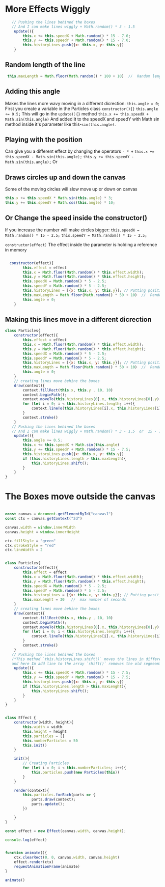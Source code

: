 
# More Effects Wiggly
```js
   // Pushing the lines behined the boxes 
   // And I can make lines wiggly + Math.random() * 3 - 1.5
    update(){
        this.x += this.speedX + Math.random() * 15 - 7.0;
        this.y += this.speedY + Math.random() * 15 - 7.0;
        this.historyLines.push({x: this.x, y: this.y})
    }
```


## Random length of the line
```js
 this.maxLength = Math.floor(Math.random() * 100 + 10)  //  Random length of the line
```


## Adding this angle
Makes the lines more wavy moving in a different dicrection: 
`this.angle = 0;` First you create a variable in the Particles class `constructor(){}`
`this.angle += 0.5;` This will go in the `update(){}` method 
`this.x += this.speedX + Math.sin(this.angle)` And added it to the speedX and speedY with Math sin method inside it's parameter like this-`sin(this.angle)`.

## Playing with the position
Can give you a different effect by changing the operators `- * +` 
`this.x += this.speedX - Math.sin(this.angle);`
`this.y += this.speedY - Math.sin(this.angle);` Or 

## Draws circles up and down the canvas
Some of the moving circles will slow move up or down on canvas 
```js
this.x += this.speedX * Math.sin(this.angle) * 3;
this.y += this.speedY + Math.cos(this.angle) * 10;
```

## Or Change the speed inside the constructor()
If you increase the number will make circles bigger:
`this.speedX = Math.random() * 15 - 2.5;`
`this.speedY = Math.random() * 15 - 2.5;`
 
`constructor(effect)` The effect inside the parameter is holding a reference in memory
```js

  constructor(effect){
        this.effect = effect
        this.x = Math.floor(Math.random() * this.effect.width);
        this.y = Math.floor(Math.random() * this.effect.height);
        this.speedX = Math.random() * 5 - 2.5;
        this.speedY = Math.random() * 5 - 2.5;
        this.historyLines = [{x: this.x, y: this.y}]; // Putting positions on the lines
        this.maxLength = Math.floor(Math.random() * 50 + 10)  //  Random length of the line
        this.angle = 0;
    }
```


## Making this lines move in a different dicrection
```js
class Particles{
    constructor(effect){
        this.effect = effect
        this.x = Math.floor(Math.random() * this.effect.width);
        this.y = Math.floor(Math.random() * this.effect.height);
        this.speedX = Math.random() * 5 - 2.5;
        this.speedY = Math.random() * 5 - 2.5;
        this.historyLines = [{x: this.x, y: this.y}]; // Putting positions on the lines
        this.maxLength = Math.floor(Math.random() * 50 + 10)  //  Random length of the line
        this.angle = 0;
    }
    // creating lines move behine the boxes
    draw(context){ 
        context.fillRect(this.x, this.y , 10, 10)
        context.beginPath(); 
        context.moveTo(this.historyLines[0].x, this.historyLines[0].y);
        for (let i = 0; i < this.historyLines.length; i++){
            context.lineTo(this.historyLines[i].x, this.historyLines[i].y)
        }
        context.stroke()
    }
   // Pushing the lines behined the boxes 
   // And I can make lines wiggly + Math.random() * 3 - 1.5  or  15 - 7.5;
    update(){
        this.angle += 0.5;
        this.x += this.speedX + Math.sin(this.angle) 
        this.y += this.speedY + Math.random() * 15 - 7.5;
        this.historyLines.push({x: this.x, y: this.y})
        if (this.historyLines.length > this.maxLength){
            this.historyLines.shift();
        }
    }
}

```


# The Boxes move outside the canvas 
```js

const canvas = document.getElementById("canvas1")
const ctx = canvas.getContext("2d")

canvas.width = window.innerWidth
canvas.height = window.innerHeight

ctx.fillStyle = "green"
ctx.strokeStyle = "red"
ctx.lineWidth = 2


class Particles{
    constructor(effect){
        this.effect = effect
        this.x = Math.floor(Math.random() * this.effect.width);
        this.y = Math.floor(Math.random() * this.effect.height);
        this.speedX = Math.random() * 5 - 2.5;
        this.speedY = Math.random() * 5 - 2.5;
        this.historyLines = [{x: this.x, y: this.y}]; // Putting positions on the lines
        this.maxLenght = 30   //  max number of seconds
    }
    // creating lines move behine the boxes
    draw(context){
        context.fillRect(this.x, this.y , 10, 10)
        context.beginPath(); 
        context.moveTo(this.historyLines[0].x, this.historyLines[0].y);
        for (let i = 0; i < this.historyLines.length; i++){
            context.lineTo(this.historyLines[i].x, this.historyLines[i].y)
        }
        context.stroke()
    }
   // Pushing the lines behined the boxes 
   /*This method `this.historyLines.shift()` moves the lines in different patterns, 
   and here Im add line to the array `shift()` removes the old segmeant. */ 
    update(){
        this.x += this.speedX + Math.random() * 15 - 7.5;
        this.y += this.speedY + Math.random() * 15 - 7.5;
        this.historyLines.push({x: this.x, y: this.y})
        if (this.historyLines.length > this.maxLenght){
            this.historyLines.shift();
        }
    }
}


class Effect {
    constructor(width, height){
        this.width = width
        this.height = height
        this.particles = []
        this.numberParticles = 50
        this.init()
    }

    init(){
        // Creating Particles 
        for (let i = 0; i < this.numberParticles; i++){
            this.particles.push(new Particles(this))
        }
    }

    render(context){
        this.particles.forEach(parts => {
            parts.draw(context);
            parts.update();
        })

    }
}

const effect = new Effect(canvas.width, canvas.height);

console.log(effect)


function animate(){
    ctx.clearRect(0, 0, canvas.width, canvas.height)
    effect.render(ctx)
    requestAnimationFrame(animate)
}

animate()
```
